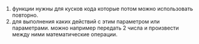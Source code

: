 1) функции нужны для кусков кода которые потом можно использовать повторно.
2) для выполнения каких действий с этим параметром или параметрами. можно например передать 2 числа и произвести между ними математические операции. 